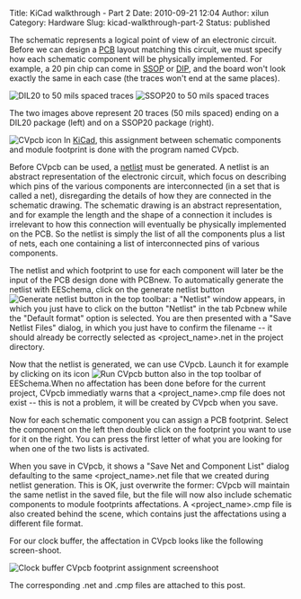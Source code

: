 Title: KiCad walkthrough - Part 2
Date: 2010-09-21 12:04
Author: xilun
Category: Hardware
Slug: kicad-walkthrough-part-2
Status: published

The schematic represents a logical point of view of an electronic
circuit. Before we can design a
[PCB](http://en.wikipedia.org/wiki/Printed_circuit_board "Printed circuit board")
layout matching this circuit, we must specify how each schematic
component will be physically implemented. For example, a 20 pin chip can
come in
[SSOP](http://en.wikipedia.org/wiki/Shrink_Small-Outline_Package "Shrink small-outline package")
or
[DIP](http://en.wikipedia.org/wiki/Dual_in-line_package "Dual in-line package"),
and the board won't look exactly the same in each case (the traces won't
end at the same places).

![DIL20 to 50 mils spaced
traces](/public/dil20.png "DIL20 to 50 mils spaced traces, sept. 2010")
![SSOP20 to 50 mils spaced
traces](/public/ssop20.png "SSOP20 to 50 mils spaced traces, sept. 2010")

The two images above represent 20 traces (50 mils spaced) ending on a
DIL20 package (left) and on a SSOP20 package (right).

![CVpcb icon](/public/cvpcb.png "CVpcb icon, août 2010") In
[KiCad](http://www.kicad-eda.org/), this assignment between schematic
components and module footprint is done with the program named CVpcb.

Before CVpcb can be used, a
[netlist](http://en.wikipedia.org/wiki/Netlist) must be generated. A
netlist is an abstract representation of the electronic circuit, which
focus on describing which pins of the various components are
interconnected (in a set that is called a net), disregarding the details
of how they are connected in the schematic drawing. The schematic
drawing is an abstract representation, and for example the length and
the shape of a connection it includes is irrelevant to how this
connection will eventually be physically implemented on the PCB. So the
netlist is simply the list of all the components plus a list of nets,
each one containing a list of interconnected pins of various components.

The netlist and which footprint to use for each component will later be
the input of the PCB design done with PCBnew. To automatically generate
the netlist with EESchema, click on the generate netlist button
![Generate netlist
button](/public/generate_netlist_button.png "Generate netlist button, sept. 2010")
in the top toolbar: a "Netlist" window appears, in which you just have
to click on the button "Netlist" in the tab Pcbnew while the "Default
format" option is selected. You are then presented with a "Save Netlist
Files" dialog, in which you just have to confirm the filename -- it
should already be correctly selected as &lt;project\_name&gt;.net in the
project directory.

Now that the netlist is generated, we can use CVpcb. Launch it for
example by clicking on its icon ![Run CVpcb
button](/public/run_cvpcb_button.png "Run CVpcb button, sept. 2010")
also in the top toolbar of EESchema.When no affectation has been done
before for the current project, CVpcb immediatly warns that a
&lt;project\_name&gt;.cmp file does not exist -- this is not a problem,
it will be created by CVpcb when you save.

Now for each schematic component you can assign a PCB footprint. Select
the component on the left then double click on the footprint you want to
use for it on the right. You can press the first letter of what you are
looking for when one of the two lists is activated.

When you save in CVpcb, it shows a "Save Net and Component List" dialog
defaulting to the same &lt;project\_name&gt;.net file that we created
during netlist generation. This is OK, just overwrite the former: CVpcb
will maintain the same netlist in the saved file, but the file will now
also include schematic components to module footprints affectations. A
&lt;project\_name&gt;.cmp file is also created behind the scene, which
contains just the affectations using a different file format.

For our clock buffer, the affectation in CVpcb looks like the following
screen-shoot.

![Clock buffer CVpcb footprint assignment
screenshoot](/public/cvpcb_sshoot.png "Clock buffer CVpcb footprint assignment screenshoot, sept. 2010")

The corresponding .net and .cmp files are attached to this post.

</p>

